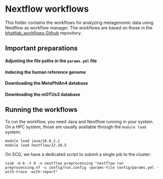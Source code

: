 # Nextflow workflows

This folder contains the workflows for analyzing metagenomic data using Nextflow as workflow manager.
The workflows are based on those in the [bhattlab_workflows Github](https://github.com/bhattlab/bhattlab_workflows)
repository.


## Important preparations

#### Adjusting the file paths in the `params.yml` file

#### Indecing the human reference genome

#### Downloading the MetaPhlAn4 database

#### Downloading the mOTUs3 database

## Running the workflows

To run the workflow, you need Java and Nextflow running in your system. On a HPC system, those are usually 
available through the `module load` system:

```
module load java/18.0.2.1
module load nextflow/22.10.5
```

On SCG, we have a dedicated script to submit a single job to the cluster:

```
ssub -m 6 -t 8 -n nextflow_preprocessing "nextflow run preprocessing.nf -c config/run.config -params-file config/params.yml -with-trace -with-report"
```
